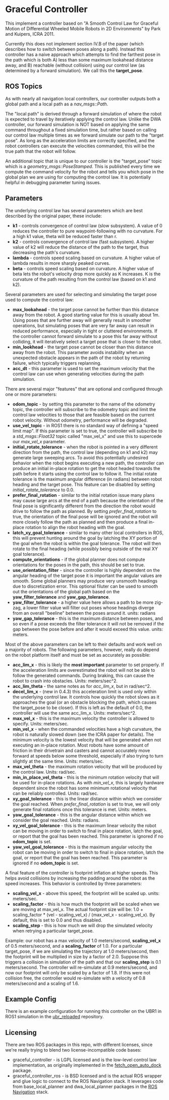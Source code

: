 # Graceful Controller

This implement a controller based on "A Smooth Control Law for Graceful
Motion of Differential Wheeled Mobile Robots in 2D Environments" by Park
and Kuipers, ICRA 2011.

Currently this does not implement section IV.B of the paper (which
describes how to switch between poses along a path). Instead this controller
has a naive approach which attempts to find the farthest pose in the path
which is both A) less than some maximum lookahead distance away, and B)
reachable (without collision) using our control law (as determined by
a forward simulation). We call this the **target_pose**.

## ROS Topics

As with nearly all navigation local controllers, our controller outputs
both a global path and a local path as a _nav_msgs::Path_.

The "local path" is derived through a forward simulation of where
the robot is expected to travel by iteratively applying the control law.
Unlike the DWA controller, our forward simulation is NOT based on applying
the same command throughout a fixed simulation time, but rather based
on calling our control law multiple times as we forward simulate our
path to the "target pose". As long as the acceleration limits are
correctly specified, and the robot controllers can execute the velocities
commanded, this will be the true path that the robot will follow.

An additional topic that is unique to our controller is the "target_pose"
topic which is a _geometry_msgs::PoseStamped_. This is published every
time we compute the command velocity for the robot and tells you which
pose in the global plan we are using for computing the control law. It
is potentially helpful in debugging parameter tuning issues.

## Parameters

The underlying control law has several parameters which are best described
by the original paper, these include:

 * **k1** - controls convergence of control law (slow subsystem). A value of 0 reduces the controller to pure waypoint-following with no curvature. For a high k1 value, theta will be reduced faster than r.
 * **k2** - controls convergence of control law (fast subsystem). A higher value of k2 will reduce the distance of the path to the target, thus decreasing the path's curvature.
 * **lambda** - controls speed scaling based on curvature. A higher value of lambda results in more sharply peaked curves.
 * **beta** - controls speed scaling based on curvature. A higher value of beta lets the robot's velocity drop more quickly as K increases. K is the curvature of the path resulting from the control law (based on k1 and k2).

Several parameters are used for selecting and simulating the target pose used
to compute the control law:

 * **max_lookahead** - the target pose cannot be further than this distance
   away from the robot. A good starting value for this is usually about 1m.
   Using poses that are further away will generally result in smoother
   operations, but simulating poses that are very far away can result in
   reduced performance, especially in tight or cluttered environments.
   If the controller cannot forward simulate to a pose this far away without
   colliding, it will iteratively select a target pose that is closer to the
   robot.
* **min_lookhead** - the target pose cannot be closer than this distance
   away from the robot. This parameter avoids instability when an unexpected
   obstacle appears in the path of the robot by returning failure, which
   typically triggers replanning.
* **acc_dt** - this parameter is used to set the maximum velocity that the
   control law can use when generating velocities during the path simulation.

There are several major "features" that are optional and configured through
one or more parameters:

 * **odom_topic** - by setting this parameter to the name of the odometry
   topic, the controller will subscribe to the odometry topic and limit
   the control law velocities to those that are feasible based on the current
   robot velocity. Without odometry, performance will be degraded.
 * **use_vel_topic** - in ROS1 there is no standard way of defining a
   "speed limit map". If this parameter is set to true, the controller will
   subscribe to a _std_msgs::Float32_ topic called "max_vel_x" and use this
   to supercede our _max_vel_x_ parameter.
 * **initial_rotate_tolerance** - when the robot is pointed in a very
   different direction from the path, the control law (depending on k1 and k2)
   may generate large sweeping arcs. To avoid this potentially undesired behavior
   when the robot begins executing a new path, the controller can produce an
   initial in-place rotation to get the robot headed towards the path before it
   starts using the control law to follow it. The initial rotate tolerance is
   the maximum angular difference (in radians) between robot heading and the
   target pose. This feature can be disabled by setting _initial_rotate_tolerance_
   to 0.0.
 * **prefer_final_rotation** - similar to the initial rotation issue many
   plans may cause large arcs at the end of a path because the orientation of
   the final pose is significantly different from the direction the robot would
   drive to follow the path as planned. By setting _prefer_final_rotation_ to
   true, the orientation of the final pose will be ignored and the robot will
   more closely follow the path as planned and then produce a final in-place
   rotation to align the robot heading with the goal.
 * **latch_xy_goal_tolerance** - similar to many other local controllers in ROS,
   this will prevent hunting around the goal by latching the XY portion of the
   goal when the robot is within the goal tolerance. The robot will then rotate
   to the final heading (while possibly being outside of the real XY goal tolerance).
 * **compute_orientations** - if the global planner does not compute orientations
   for the poses in the path, this should be set to true.
 * **use_orientation_filter** - since the controller is highly dependent on the
   angular heading of the target pose it is important the angular values are
   smooth. Some global planners may produce very unsmooth headings due to
   discretization error. This optional filuter can be used to smooth
   out the orientations of the global path based on the **yaw_filter_tolerance**
   and **yaw_gap_tolerance**.
 * **yaw_filter_tolerance** - a higher value here allows a path to be more
   zig-zag, a lower filter value will filter out poses whose headings diverge
   from an overall "beeline" between the poses around it. units: radians
 * **yaw_gap_tolerance** - this is the maximum distance between poses, and
   so even if a pose exceeds the filter tolerance it will not be removed
   if the gap between the pose before and after it would exceed this value.
   units: meters.

Most of the above parameters can be left to their defaults and work well
on a majority of robots. The following parameters, however, really do
depend on the robot platform itself and must be set as accurately as
possible:

 * **acc_lim_x** - this is likely the **most important** parameter to set
   properly. If the acceleration limits are overestimated the robot will not
   be able to follow the generated commands. During braking, this can cause
   the robot to crash into obstacles. Units: meters/sec^2.
 * **acc_lim_theta** - the same notes as for _acc_lim_x_, but in rad/sec^2.
 * **decel_lim_x** - (new in 0.4.3) this acceleration limit is used only
   within the underlying control law. It controls how quickly the robot slows
   as it approaches the goal (or an obstacle blocking the path, which causes
   the target_pose to be closer). If this is left as the default of 0.0, the
   controller will use the same acc_lim_x. Units: meters/sec^2.
 * **max_vel_x** - this is the maximum velocity the controller is allowed to
   specify. Units: meters/sec.
 * **min_vel_x** - when the commanded velocities have a high curvature, the
   robot is naturally slowed down (see the ICRA paper for details). The minimum
   velocity is the lowest velocity that will be generated when not executing
   an in-place rotation. Most robots have some amount of friction in their
   drivetrain and casters and cannot accurately move forward at speeds below
   some threshold, especially if also trying to turn slightly at the same time.
   Units: meters/sec.
 * **max_vel_theta** - the maximum rotation velocity that will be produced by
   the control law. Units: rad/sec.
 * **min_in_place_vel_theta** - this is the minimum rotation velocity that
   will be used for in-place rotations. As with _min_vel_x_, this is largely
   hardware dependent since the robot has some minimum rotational velocity
   that can be reliably controlled. Units: rad/sec.
 * **xy_goal_tolerance** - this is the linear distance within which we consider
   the goal reached. When _prefer_final_rotation_ is set to true, we will only
   generate final rotations once this tolerance is met. Units: meters.
 * **yaw_goal_tolerance** - this is the angular distance within which we consider
   the goal reached. Units: radians.
 * **xy_vel_goal_tolerance** - this is the maximum linear velocity the robot
   can be moving in order to switch to final in place rotation, latch the
   goal, or report that the goal has been reached. This parameter is ignored
   if no **odom_topic** is set.
 * **yaw_vel_goal_tolerance** - this is the maximum angular velocity the robot
   can be moving in order to switch to final in place rotation, latch the
   goal, or report that the goal has been reached. This parameter is ignored
   if no **odom_topic** is set.

A final feature of the controller is footprint inflation at higher speeds. This
helps avoid collisions by increasing the padding around the robot as the speed
increases. This behavior is controlled by three parameters:

 * **scaling_vel_x** - above this speed, the footprint will be scaled up.
   units: meters/sec.
 * **scaling_factor** - this is how much the footprint will be scaled when
   we are moving at max_vel_x. The actual footprint size will be:
   1.0 + scaling_factor * (vel - scaling_vel_x) / (max_vel_x - scaling_vel_x).
   By default, this is set to 0.0 and thus disabled.
 * **scaling_step** - this is how much we will drop the simulated velocity
   when retrying a particular target_pose.

Example: our robot has a max velocity of 1.0 meters/second, **scaling_vel_x**
of 0.5 meters/second, and a **scaling_factor** of 1.0. For a particular
target_pose, if we are simulating the trajectory at 1.0 meters/second, then
the footprint will be multiplied in size by a factor of 2.0. Suppose this
triggers a collision in simulation of the path and that our **scaling_step**
is 0.1 meters/second. The controller will re-simulate at 0.9 meters/second,
and now our footprint will only be scaled by a factor of 1.8. If this were
not collision free, the controller would re-simulate with a velocity of
0.8 meters/second and a scaling of 1.6.

## Example Config

There is an example configuration for running this controller on the UBR1
in ROS1 simulation in the
[ubr_reloaded](https://github.com/mikeferguson/ubr_reloaded/tree/ros1)
repository.

## Licensing

There are two ROS packages in this repo, with different licenses, since
we're really trying to blend two license-incompatible code bases:

 * graceful_controller - is LGPL licensed and is the low-level control
   law implementation, as originally implemented in the
   [fetch_open_auto_dock](https://github.com/fetchrobotics/fetch_open_auto_dock)
   package.
 * graceful_controller_ros - is BSD licensed and is the actual ROS wrapper
   and glue logic to connect to the ROS Navigation stack. It leverages code
   from base_local_planner and dwa_local_planner packages in the
   [ROS Navigation](https://github.com/ros-planning/navigation) stack.
